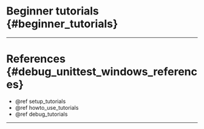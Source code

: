 Beginner tutorials {#beginner_tutorials}
=====

---

# References {#debug_unittest_windows_references}

* @ref setup_tutorials
* @ref howto_use_tutorials
* @ref debug_tutorials

---
